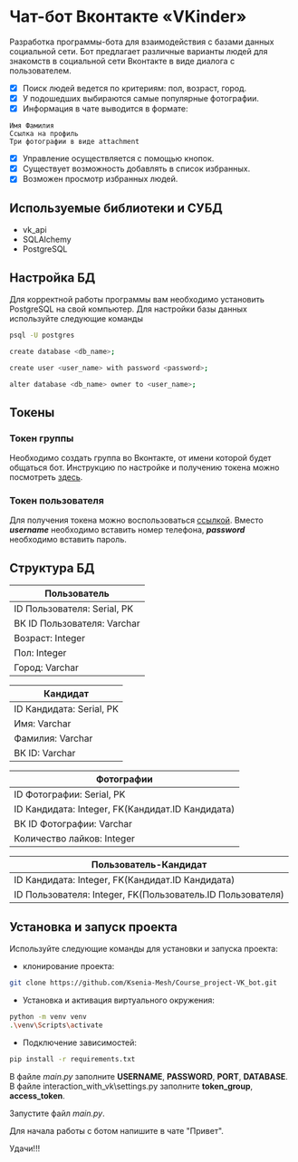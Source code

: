 # Чат-бот Вконтакте «VKinder» 

Разработка программы-бота для взаимодействия с базами данных социальной сети. Бот предлагает различные варианты людей для знакомств в социальной сети Вконтакте в виде диалога с пользователем.

- [x] Поиск людей ведется по критериям: пол, возраст, город.
- [x] У подошедших выбираются самые популярные фотографии.
- [x] Информация в чате выводится в формате:
```text
Имя Фамилия
Ссылка на профиль
Три фотографии в виде attachment
```
- [x] Управление осуществляется с помощью кнопок.
- [x] Существует возможность добавлять в список избранных.
- [x] Возможен просмотр избранных людей.

## Используемые библиотеки и СУБД

- vk_api
- SQLAlchemy
- PostgreSQL

## Настройка БД

Для корректной работы программы вам необходимо установить PostgreSQL на свой компьютер. Для настройки базы данных используйте следующие команды

```bash
psql -U postgres

create database <db_name>;

create user <user_name> with password <password>;

alter database <db_name> owner to <user_name>;
```
## Токены

### Токен группы
Необходимо создать группа во Вконтакте, от имени которой будет общаться бот. Инструкцию по настройке и получению токена можно посмотреть [здесь](https://github.com/netology-code/adpy-team-diplom/blob/main/group_settings.md).

### Токен пользователя
Для получения токена можно воспользоваться [ссылкой](https://api.vk.com/oauth%C2%AD/token?grant_type=password%E2%80%8B&client_id=2274003%E2%80%8B&client_secret=hHbZxrka2uZ6jB1inYsH%E2%80%8B&username=НОМЕРТЕЛФОНА%E2%80%8B&password=ПАРОЛЬ). Вместо ***username*** необходимо вставить номер телефона, ***password*** необходимо вставить пароль.

## Структура БД
| Пользователь                 |
| -----------------------------|
| ID Пользователя: Serial, PK  |
| ВК ID Пользователя: Varchar  |
| Возраст: Integer             |
| Пол: Integer                 |
| Город: Varchar               |

| Кандидат                     |
| -----------------------------|
| ID Кандидата: Serial, PK     |
| Имя: Varchar                 |
| Фамилия: Varchar             | 
| ВК ID: Varchar               | 

| Фотографии                                      |
| ------------------------------------------------|
| ID Фотографии: Serial, PK                       |
| ID Кандидата: Integer, FK(Кандидат.ID Кандидата)|
| ВК ID Фотографии: Varchar                       | 
| Количество лайков: Integer                      | 

| Пользователь-Кандидат                                     |
| ----------------------------------------------------------|
| ID Кандидата: Integer, FK(Кандидат.ID Кандидата)          |
| ID Пользователя: Integer, FK(Пользователь.ID Пользователя)|

## Установка и запуск проекта
Используйте следующие команды для установки и запуска проекта:

 - клонирование проекта:
```bash
git clone https://github.com/Ksenia-Mesh/Course_project-VK_bot.git
```
 - Установка и активация виртуального окружения:
 ```bash
python -m venv venv
.\venv\Scripts\activate
```
 - Подключение зависимостей:
```bash
pip install -r requirements.txt
```

В файле *main.py* заполните **USERNAME**, **PASSWORD**, **PORT**, **DATABASE**.
В файле interaction_with_vk\settings.py заполните **token_group**, **access_token**.

Запустите файл *main.py*.

Для начала работы с ботом напишите в чате "Привет".

Удачи!!!
